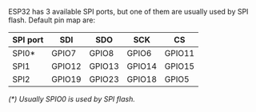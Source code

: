ESP32 has 3 available SPI ports, but one of them are usually used by SPI flash. Default pin map are:

|SPI port| SDI   | SDO   | SCK   | CS   |
|--------|-------|-------|-------|------|
|SPI0*   |GPIO7  |GPIO8  |GPIO6  |GPIO11|
|SPI1    |GPIO12 |GPIO13 |GPIO14 |GPIO15|
|SPI2    |GPIO19 |GPIO23 |GPIO18 |GPIO5 |

_(*) Usually SPIO0 is used by SPI flash._